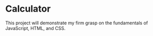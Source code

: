 # Calculator

This project will demonstrate my firm grasp on the fundamentals of JavaScript, HTML, and CSS. 